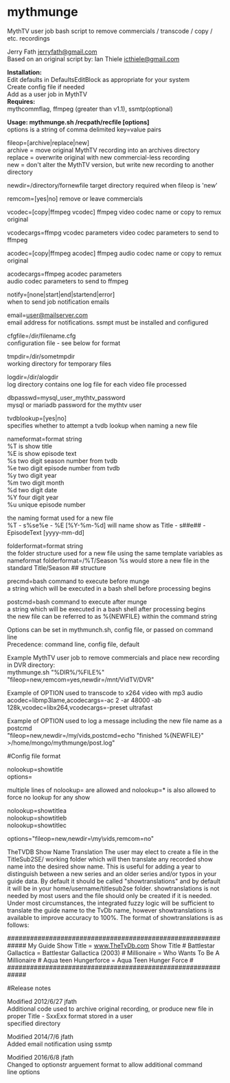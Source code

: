 # mythmunge
MythTV user job bash script to remove commercials / transcode / copy / etc. recordings  
  
Jerry Fath jerryfath@gmail.com  
Based on an original script by: Ian Thiele icthiele@gmail.com  

 **Installation:**  
    Edit defaults in DefaultsEditBlock as appropriate for your system  
    Create config file if needed  
    Add as a user job in MythTV  
 **Requires:**  
    mythcommflag, ffmpeg (greater than v1.1), ssmtp(optional)  
  
 **Usage: mythmunge.sh /recpath/recfile [options]**  
   options is a string of comma delimited key=value pairs  
  
  fileop=[archive|replace|new]  
   archive = move original MythTV recording into an archives directory  
   replace = overwrite original with new commercial-less recording  
   new = don't alter the MythTV version, but write new recording to another directory  
  
  newdir=/directory/fornewfile
   target directory required when fileop is 'new'  
  
  remcom=[yes|no]
   remove or leave commercials  
  
  vcodec=[copy|ffmpeg vcodec]
   ffmpeg video codec name or copy to remux original 
  
  vcodecargs=ffmpg vcodec parameters
   video codec parameters to send to ffmpeg  
  
  acodec=[copy|ffmpeg acodec]
    ffmpeg audio codec name or copy to remux original  
  
  acodecargs=ffmpeg acodec parameters  
   audio codec parameters to send to ffmpeg  
  
  notify=[none|start|end|startend|error]  
   when to send job notification emails  
  
  email=user@mailserver.com  
   email address for notifications.  ssmpt must be installed and configured  
  
  cfgfile=/dir/filename.cfg  
   configuration file - see below for format  
  
  tmpdir=/dir/sometmpdir  
   working directory for temporary files  
  
  logdir=/dir/alogdir  
   log directory contains one log file for each video file processed  
  
  dbpasswd=mysql_user_mythtv_password  
   mysql or mariadb password for the mythtv user  
  
  tvdblookup=[yes|no]  
   specifies whether to attempt a tvdb lookup when naming a new file  
  
  nameformat=format string  
   %T is show title  
   %E is show episode text  
   %s two digit season number from tvdb  
   %e two digit episode number from tvdb  
   %y two digit year  
   %m two digit month  
   %d two digit date  
   %Y four digit year  
   %u unique episode number  
  
   the naming format used for a new file  
   %T - s%se%e - %E [%Y-%m-%d] will name show as Title - s##e## - EpisodeText [yyyy-mm-dd]  
   
  folderformat=format string  
   the folder structure used for a new file
   using the same template variables as nameformat
   folderformat=/%T/Season %s would store a new file in the standard Title/Season ## structure  
  
  precmd=bash command to execute before munge  
   a string which will be executed in a bash shell before processing begins  
  
  postcmd=bash command to execute after munge  
   a string which will be executed in a bash shell after processing begins  
   the new file can be referred to as %{NEWFILE} within the command string  
  
  
 Options can be set in mythmunch.sh, config file, or passed on command line  
 Precedence: command line, config file, default  
 
 Example MythTV user job to remove commercials and place new recording in DVR directory:  
   mythmunge.sh "%DIR%/%FILE%" "fileop=new,remcom=yes,newdir=/mnt/VidTV/DVR"  
  
 Example of OPTION used to transcode to x264 video with mp3 audio  
   acodec=libmp3lame,acodecargs=-ac 2 -ar 48000 -ab 128k,vcodec=libx264,vcodecargs=-preset ultrafast  
   
 Example of OPTION used to log a message including the new file name as a postcmd  
   "fileop=new,newdir=/my/vids,postcmd=echo \"finished %{NEWFILE}\" >/home/mongo/mythmunge/post.log"  
  
  
#Config file format  
  
nolookup=showtitle  
options=  
  
multiple lines of nolookup= are allowed and nolookup=* is also allowed to force no lookup for any show  
  
nolookup=showtitlea  
nolookup=showtitleb  
nolookup=showtitlec  
  
options="fileop=new,newdir=\my\vids,remcom=no"  
  
TheTVDB Show Name Translation
 The user may elect to create a file in the TitleSub2SE/ working folder which will then translate any recorded
 show name into the desired show name.  This is useful for adding a year to distinguish between a new series
 and an older series and/or typos in your guide data.  By default it should be called "showtranslations" and
 by default it will be in your home/username/titlesub2se folder.  showtranslations is not needed by most users
 and the file should only be created if it is needed. Under most circumstances, the integrated fuzzy logic 
 will be sufficient to translate the guide name to the TvDb name, however showtranslations is available to 
 improve accuracy to 100%. The format of showtranslations is as follows:

#############################################################
My Guide Show Title = www.TheTvDb.com Show Title            #
Battlestar Gallactica = Battlestar Gallactica (2003)        # 
Millionaire = Who Wants To Be A Millionaire                 #
Aqua teen Hungerforce = Aqua Teen Hunger Force              #
#############################################################
  
#Release notes  
  
Modified 2012/6/27 jfath  
 Additional code used to archive original recording, or produce new file in proper Title - SxxExx format stored in a user  
 specified directory  
  
 Modified 2014/7/6 jfath  
 Added email notification using ssmtp  
  
 Modified 2016/6/8 jfath  
 Changed to optionstr arguement format to allow additional command  
 line options  

